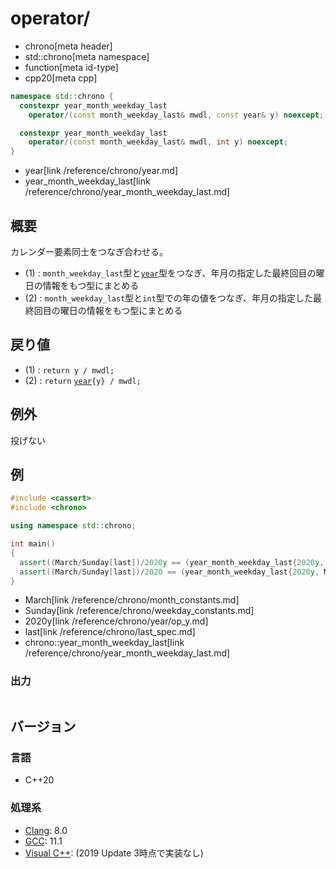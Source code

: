 # operator/
* chrono[meta header]
* std::chrono[meta namespace]
* function[meta id-type]
* cpp20[meta cpp]

```cpp
namespace std::chrono {
  constexpr year_month_weekday_last
    operator/(const month_weekday_last& mwdl, const year& y) noexcept; // (1) C++20

  constexpr year_month_weekday_last
    operator/(const month_weekday_last& mwdl, int y) noexcept;         // (2) C++20
}
```
* year[link /reference/chrono/year.md]
* year_month_weekday_last[link /reference/chrono/year_month_weekday_last.md]

## 概要
カレンダー要素同士をつなぎ合わせる。

- (1) : `month_weekday_last`型と[`year`](/reference/chrono/year.md)型をつなぎ、年月の指定した最終回目の曜日の情報をもつ型にまとめる
- (2) : `month_weekday_last`型と`int`型での年の値をつなぎ、年月の指定した最終回目の曜日の情報をもつ型にまとめる


## 戻り値
- (1) : `return y / mwdl;`
- (2) : `return` [`year`](/reference/chrono/year.md)`{y} / mwdl;`


## 例外
投げない


## 例
```cpp example
#include <cassert>
#include <chrono>

using namespace std::chrono;

int main()
{
  assert((March/Sunday[last])/2020y == (year_month_weekday_last{2020y, March, Sunday[last]}));
  assert((March/Sunday[last])/2020 == (year_month_weekday_last{2020y, March, Sunday[last]}));
}
```
* March[link /reference/chrono/month_constants.md]
* Sunday[link /reference/chrono/weekday_constants.md]
* 2020y[link /reference/chrono/year/op_y.md]
* last[link /reference/chrono/last_spec.md]
* chrono::year_month_weekday_last[link /reference/chrono/year_month_weekday_last.md]

### 出力
```
```

## バージョン
### 言語
- C++20

### 処理系
- [Clang](/implementation.md#clang): 8.0
- [GCC](/implementation.md#gcc): 11.1
- [Visual C++](/implementation.md#visual_cpp): (2019 Update 3時点で実装なし)
